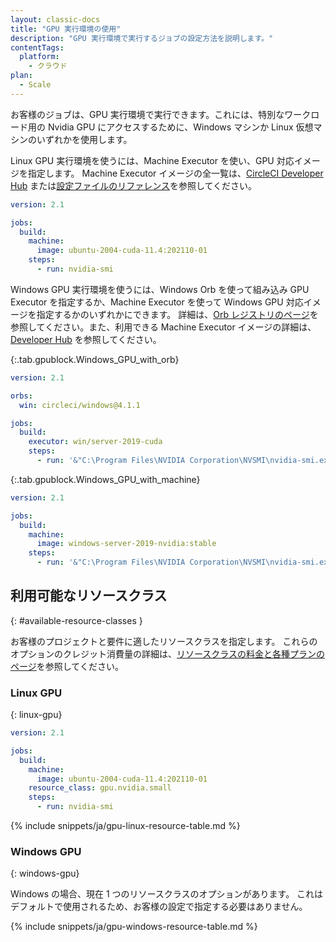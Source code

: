 ```yaml
---
layout: classic-docs
title: "GPU 実行環境の使用"
description: "GPU 実行環境で実行するジョブの設定方法を説明します。"
contentTags:
  platform:
    - クラウド
plan:
  - Scale
---
```


お客様のジョブは、GPU 実行環境で実行できます。これには、特別なワークロード用の Nvidia GPU にアクセスするために、Windows マシンか Linux 仮想マシンのいずれかを使用します。

Linux GPU 実行環境を使うには、Machine Executor を使い、GPU 対応イメージを指定します。 Machine Executor イメージの全一覧は、[CircleCI Developer Hub](https://circleci.com/developer/ja/images?imageType=machine) または[設定ファイルのリファレンス]({{site.baseurl}}/ja/configuration-reference#available-linux-gpu-images)を参照してください。

```yaml
version: 2.1

jobs:
  build:
    machine:
      image: ubuntu-2004-cuda-11.4:202110-01
    steps:
      - run: nvidia-smi
```

Windows GPU 実行環境を使うには、Windows Orb を使って組み込み GPU Executor を指定するか、Machine Executor を使って Windows GPU 対応イメージを指定するかのいずれかにできます。 詳細は、[Orb レジストリのページ](https://circleci.com/developer/ja/orbs/orb/circleci/windows)を参照してください。また、利用できる Machine Executor イメージの詳細は、[Developer Hub](https://circleci.com/developer/ja/images?imageType=machine) を参照してください。

{:.tab.gpublock.Windows_GPU_with_orb}
```yaml
version: 2.1

orbs:
  win: circleci/windows@4.1.1

jobs:
  build:
    executor: win/server-2019-cuda
    steps:
      - run: '&"C:\Program Files\NVIDIA Corporation\NVSMI\nvidia-smi.exe"'
```

{:.tab.gpublock.Windows_GPU_with_machine}
```yaml
version: 2.1

jobs:
  build:
    machine:
      image: windows-server-2019-nvidia:stable
    steps:
      - run: '&"C:\Program Files\NVIDIA Corporation\NVSMI\nvidia-smi.exe"'
```

## 利用可能なリソースクラス
{: #available-resource-classes }

お客様のプロジェクトと要件に適したリソースクラスを指定します。 これらのオプションのクレジット消費量の詳細は、[リソースクラスの料金と各種プランのページ](https://circleci.com/ja/product/features/resource-classes/)を参照してください。

### Linux GPU
{: linux-gpu}

```yaml
version: 2.1

jobs:
  build:
    machine:
      image: ubuntu-2004-cuda-11.4:202110-01
    resource_class: gpu.nvidia.small
    steps:
      - run: nvidia-smi
```

{% include snippets/ja/gpu-linux-resource-table.md %}

### Windows GPU
{: windows-gpu}

Windows の場合、現在 1 つのリソースクラスのオプションがあります。 これはデフォルトで使用されるため、お客様の設定で指定する必要はありません。

{% include snippets/ja/gpu-windows-resource-table.md %}